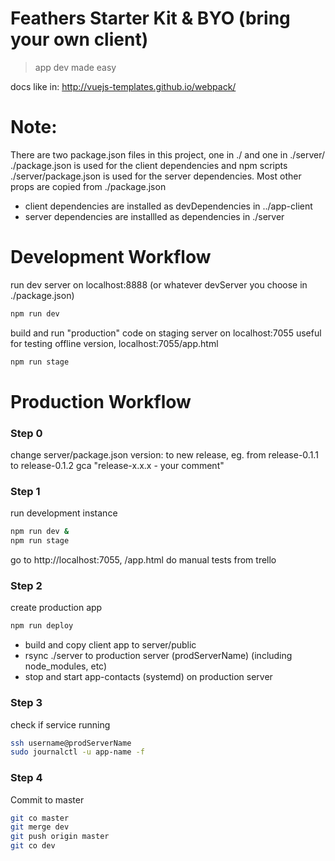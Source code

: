 # Feathers Starter Kit & BYO (bring your own client)

> app dev made easy

docs like in: http://vuejs-templates.github.io/webpack/


# Note:
There are two package.json files in this project, one in ./ and one in ./server/
./package.json is used for the client dependencies and npm scripts
./server/package.json is used for the server dependencies. Most other props are copied from ./package.json
- client dependencies are installed as devDependencies in ../app-client
- server dependencies are installled as dependencies in ./server


# Development Workflow

run dev server on localhost:8888 (or whatever devServer you choose in ./package.json)
``` sh
npm run dev
```

build and run "production" code on staging server on localhost:7055
useful for testing offline version, localhost:7055/app.html
``` sh
npm run stage
```

# Production Workflow
### Step 0
change server/package.json version: to new release, eg. from release-0.1.1 to release-0.1.2
gca "release-x.x.x - your comment"

### Step 1

run development instance
``` sh
npm run dev &
npm run stage
```
go to http://localhost:7055, /app.html
do manual tests from trello

### Step 2

create production app

``` sh
npm run deploy
```
- build and copy client app to server/public
- rsync ./server to production server (prodServerName) (including node_modules, etc)
- stop and start app-contacts (systemd) on production server

### Step 3

check if service running
``` sh
ssh username@prodServerName
sudo journalctl -u app-name -f
```


### Step 4

Commit to master
``` sh
git co master
git merge dev
git push origin master
git co dev

```
